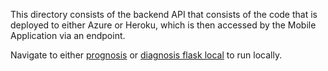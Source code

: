 This directory consists of the backend API that consists of the code that is deployed
to either Azure or Heroku, which is then accessed by the Mobile Application via an endpoint.

Navigate to either [prognosis](./prognosis/) or [diagnosis flask local](./diagnosis/flask-local/) to run locally.
